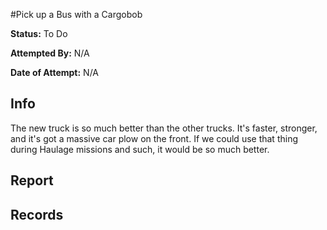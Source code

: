 #Pick up a Bus with a Cargobob

**Status:** <span class="status todo">To Do</span>

**Attempted By:** N/A

**Date of Attempt:** N/A

## Info
The new truck is so much better than the other trucks. It's faster, stronger, and it's got a massive car plow on the front. If we could use that thing during Haulage missions and such, it would be so much better. 

## Report


## Records 
